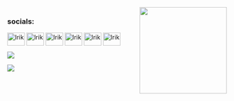 <img align='right' src='https://user-images.githubusercontent.com/5713670/87202985-820dcb80-c2b6-11ea-9f56-7ec461c497c3.gif' width='200'>

<h3 align="left">socials:</h3>
<p align="left">
<a href="https://dev.to/yacq" target="blank"><img align="center" src="https://www.svgrepo.com/show/349334/dev-to.svg" alt="lrik" height="30" width="40" /></a>
<a href="https://twitter.com/yacq" target="blank"><img align="center" src="https://simpleicons.org/icons/x.svg" alt="lrik" height="30" width="40" /></a>
<a href="https://fb.com/yacq" target="blank"><img align="center" src="https://www.svgrepo.com/show/475647/facebook-color.svg" alt="lrik" height="30" width="40" /></a>
<a href="https://dribbble.com/yacq" target="blank"><img align="center" src="https://www.svgrepo.com/show/343549/dribble-network-communication-internet-interaction.svg" alt="lrik" height="30" width="40" /></a>
<a href="https://www.youtube.com/c/yacq" target="blank"><img align="center" src="https://www.svgrepo.com/show/475700/youtube-color.svg" alt="lrik" height="30" width="40" /></a>
<a href="https://discord.com/users/313371644053684224" target="blank"><img align="center" src="https://www.svgrepo.com/show/353655/discord-icon.svg" alt="lrik" height="30" width="40" /></a>
</p>

<!-- <a href="https://discord.com/users/313371644053684224" > -->
   <img src="https://lanyard.kyrie25.me/api/313371644053684224?waveColor=8B8BFA&waveSpotifyColor=B48EF7&gradient=7E37F9-B48EF7-E568C4&imgStyle=square"  />


![](https://komarev.com/ghpvc/?username=yacq&style=plastic&color=8a6a6a)

